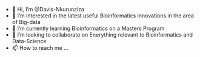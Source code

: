 - 👋 Hi, I’m @Davis-Nkurunziza
- 👀 I’m interested in the latest useful Bioinformatics innovations in the area of Big-data
- 🌱 I’m currently learning Bioinformatics on a Masters Program
- 💞️ I’m looking to collaborate on Enerything relevant to Bioinformatics and Data-Science
- 📫 How to reach me ...

<!---
Davis-Nkurunziza/Davis-Nkurunziza is a ✨ special ✨ repository because its `README.md` (this file) appears on your GitHub profile.
You can click the Preview link to take a look at your changes.
--->
